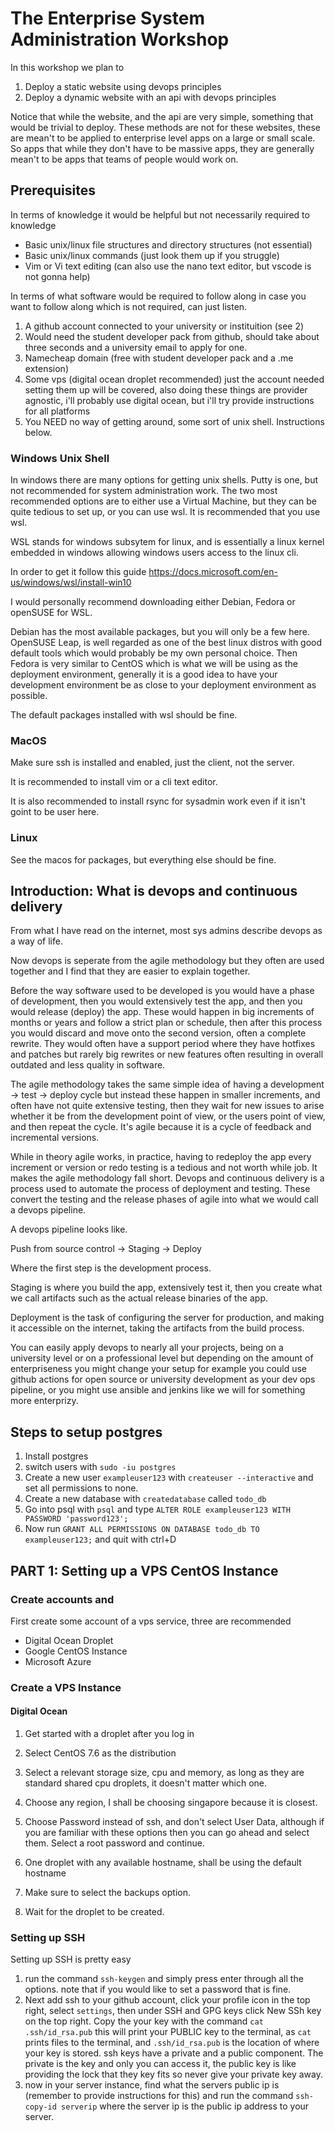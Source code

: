 # The Enterprise System Administration Workshop

In this workshop we plan to 

1. Deploy a static website using devops principles
2. Deploy a dynamic website with an api with devops principles 

Notice that while the website, and the api are very simple, something that would
be trivial to deploy. These methods are not for these websites, these are mean't
to be applied to enterprise level apps on a large or small scale. So apps that
while they don't have to be massive apps, they are generally mean't to be apps
that teams of people would work on.

## Prerequisites

In terms of knowledge it would be helpful but not necessarily required to knowledge

- Basic unix/linux file structures and directory structures (not essential)
- Basic unix/linux commands (just look them up if you struggle)
- Vim or Vi text editing (can also use the nano text editor, but vscode is not 
  gonna help)

In terms of what software would be required to follow along in case you want to
follow along which is not required, can just listen.

1. A github account connected to your university or instituition (see 2)
2. Would need the student developer pack from github, should take about
   three seconds and a university email to apply for one.
3. Namecheap domain (free with student developer pack and a .me extension)
4. Some vps (digital ocean droplet recommended) just the account needed setting
   them up will be covered, also doing these things are provider agnostic, i'll 
   probably use digital ocean, but i'll try provide instructions for all 
   platforms
5. You NEED no way of getting around, some sort of unix shell. Instructions
   below.

### Windows Unix Shell

In windows there are many options for getting unix shells. Putty is one, but 
not recommended for system administration work. The two most recommended 
options are to either use a Virtual Machine, but they can be quite tedious
to set up, or you can use wsl. It is recommended that you use wsl.

WSL stands for windows subsytem for linux, and is essentially a linux kernel
embedded in windows allowing windows users access to the linux cli.

In order to get it follow this guide https://docs.microsoft.com/en-us/windows/wsl/install-win10

I would personally recommend downloading either Debian, Fedora or openSUSE for
WSL.

Debian has the most available packages, but you will only be a few here. 
OpenSUSE Leap, is well regarded as one of the best linux distros with good
default tools which would probably be my own personal choice. Then Fedora is
very similar to CentOS which is what we will be using as the deployment
environment, generally it is a good idea to have your development environment
be as close to your deployment environment as possible.

The default packages installed with wsl should be fine.

### MacOS

Make sure ssh is installed and enabled, just the client, not the server.

It is recommended to install vim or a cli text editor.

It is also recommended to install rsync for sysadmin work even if it isn't 
goint to be user here.

### Linux

See the macos for packages, but everything else should be fine.

## Introduction: What is devops and continuous delivery

From what I have read on the internet, most sys admins describe devops as a way
of life.

Now devops is seperate from the agile methodology but they often are used 
together and I find that they are easier to explain together.

Before the way software used to be developed is you would have a phase of 
development, then you would extensively test the app, and then you would release
(deploy) the app. These would happen in big increments of months or years and
follow a strict plan or schedule, then after this process you would discard and
move onto the second version, often a complete rewrite. They would often have a 
support period where they have hotfixes and patches but rarely big rewrites or 
new features often resulting in overall outdated and less quality in software.

The agile methodology takes the same simple idea of having a 
development -> test -> deploy cycle but instead these happen in smaller 
increments, and often have not quite extensive testing, then they wait for new 
issues to arise whether it be from the development point of view, or the users
point of view, and then repeat the cycle. It's agile because it is a cycle of 
feedback and incremental versions.

While in theory agile works, in practice, having to redeploy the app every 
increment or version or redo testing is a tedious and not worth while job. It 
makes the agile methodology fall short. Devops and continuous delivery is a 
process used to automate the process of deployment and testing. These convert
the testing and the release phases of agile into what we would call a devops 
pipeline.

A devops pipeline looks like.

Push from source control -> Staging -> Deploy

Where the first step is the development process.

Staging is where you build the app, extensively test it, then you create 
what we call artifacts such as the actual release binaries of the app.

Deployment is the task of configuring the server for production, and making it
accessible on the internet, taking the artifacts from the build process.

You can easily apply devops to nearly all your projects, being on a university 
level or on a professional level but depending on the amount of enterpriseness 
you might change your setup for example you could use github actions for open 
source or university development as your dev ops pipeline, or you might use 
ansible and jenkins like we will for something more enterprizy.

## Steps to setup postgres

1. Install postgres
2. switch users with `sudo -iu postgres`
3. Create a new user `exampleuser123` with `createuser --interactive` and set
   all permissions to none.
4. Create a new database with `createdatabase` called `todo_db`
5. Go into psql with `psql` and type `ALTER ROLE exampleuser123 WITH PASSWORD 'password123';`
6. Now run `GRANT ALL PERMISSIONS ON DATABASE todo_db TO exampleuser123;` and quit with ctrl+D


## PART 1: Setting up a VPS CentOS Instance

### Create accounts and 
First create some account of a vps service, three are recommended
  
- Digital Ocean Droplet
- Google CentOS Instance
- Microsoft Azure

### Create a VPS Instance

#### Digital Ocean

1. Get started with a droplet after you log in

2. Select CentOS 7.6 as the distribution

3. Select a relevant storage size, cpu and memory, as long as they are standard
   shared cpu droplets, it doesn't matter which one.

4. Choose any region, I shall be choosing singapore because it is closest.

5. Choose Password instead of ssh, and don't select User Data, although if you
   are familiar with these options then you can go ahead and select them.
   Select a root password and continue.

6. One droplet with any available hostname, shall be using the default hostname

7. Make sure to select the backups option.

8. Wait for the droplet to be created.

### Setting up SSH

Setting up SSH is pretty easy

1. run the command `ssh-keygen` and simply press enter through all the options.
   note that if you would like to set a password that is fine.
2. Next add ssh to your github account, click your profile icon in the top right,
   select `settings`, then under SSH and GPG keys click New SSh key on the top right.
   Copy the your key with the command `cat .ssh/id_rsa.pub` this will print your
   PUBLIC key to the terminal, as `cat` prints files to the terminal, and `.ssh/id_rsa.pub`
   is the location of where your key is stored. ssh keys have a private and a public
   component. The private is the key and only you can access it, the public key is like
   providing the lock that they key fits so never give your private key away.
3. now in your server instance, find what the servers public ip is (remember to
   provide instructions for this) and run the command `ssh-copy-id serverip` where
   the server ip is the public ip address to your server.
